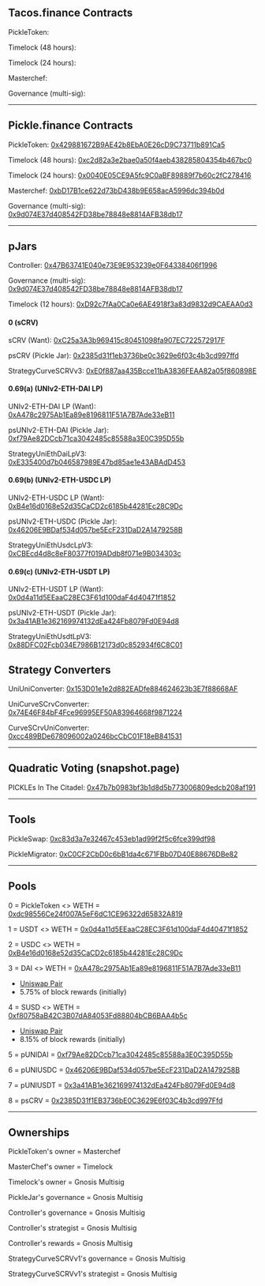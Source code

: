 ## Tacos.finance Contracts
PickleToken:

Timelock (48 hours):

Timelock (24 hours):

Masterchef:

Governance (multi-sig):

---

## Pickle.finance Contracts
PickleToken: [0x429881672B9AE42b8EbA0E26cD9C73711b891Ca5](https://etherscan.io/address/0x429881672B9AE42b8EbA0E26cD9C73711b891Ca5)

Timelock (48 hours): [0xc2d82a3e2bae0a50f4aeb438285804354b467bc0](https://etherscan.io/address/0xc2d82a3e2bae0a50f4aeb438285804354b467bc0)

Timelock (24 hours): [0x0040E05CE9A5fc9C0aBF89889f7b60c2fC278416](https://etherscan.io/address/0x0040E05CE9A5fc9C0aBF89889f7b60c2fC278416)

Masterchef: [0xbD17B1ce622d73bD438b9E658acA5996dc394b0d](https://etherscan.io/address/0xbD17B1ce622d73bD438b9E658acA5996dc394b0d)

Governance (multi-sig): [0x9d074E37d408542FD38be78848e8814AFB38db17](https://etherscan.io/address/0x9d074E37d408542FD38be78848e8814AFB38db17)

---

## pJars

Controller: [0x47B63741E040e73E9E953239e0F64338406f1996](https://etherscan.io/address/0x47B63741E040e73E9E953239e0F64338406f1996)

Governance (multi-sig): [0x9d074E37d408542FD38be78848e8814AFB38db17](https://etherscan.io/address/0x9d074E37d408542FD38be78848e8814AFB38db17)

Timelock (12 hours): [0xD92c7fAa0Ca0e6AE4918f3a83d9832d9CAEAA0d3](https://etherscan.io/address/0xD92c7fAa0Ca0e6AE4918f3a83d9832d9CAEAA0d3)

#### 0 (sCRV)

sCRV (Want): [0xC25a3A3b969415c80451098fa907EC722572917F](https://etherscan.io/address/0xC25a3A3b969415c80451098fa907EC722572917F)

psCRV (Pickle Jar): [0x2385d31f1eb3736be0c3629e6f03c4b3cd997ffd](https://etherscan.io/address/0x2385d31f1eb3736be0c3629e6f03c4b3cd997ffd)

StrategyCurveSCRVv3: [0xE0f887aa435Bcce11bA3836FEAA82a05f860898E](https://etherscan.io/address/0xE0f887aa435Bcce11bA3836FEAA82a05f860898E)

#### 0.69(a) (UNIv2-ETH-DAI LP)

UNIv2-ETH-DAI LP (Want): [0xA478c2975Ab1Ea89e8196811F51A7B7Ade33eB11](https://etherscan.io/address/0xA478c2975Ab1Ea89e8196811F51A7B7Ade33eB11)

psUNIv2-ETH-DAI (Pickle Jar): [0xf79Ae82DCcb71ca3042485c85588a3E0C395D55b](https://etherscan.io/address/0xf79Ae82DCcb71ca3042485c85588a3E0C395D55b)

StrategyUniEthDaiLpV3: [0xE335400d7b046587989E47bd85ae1e43ABAdD453](https://etherscan.io/address/0xE335400d7b046587989E47bd85ae1e43ABAdD453)


#### 0.69(b) (UNIv2-ETH-USDC LP)

UNIv2-ETH-USDC LP (Want): [0xB4e16d0168e52d35CaCD2c6185b44281Ec28C9Dc](https://etherscan.io/address/0xB4e16d0168e52d35CaCD2c6185b44281Ec28C9Dc)

psUNIv2-ETH-USDC (Pickle Jar): [0x46206E9BDaf534d057be5EcF231DaD2A1479258B](https://etherscan.io/address/0x46206E9BDaf534d057be5EcF231DaD2A1479258B)

StrategyUniEthUsdcLpV3: [0xCBEcd4d8c8eF80377f019ADdb8f071e9B034303c](https://etherscan.io/address/0xCBEcd4d8c8eF80377f019ADdb8f071e9B034303c)

#### 0.69(c) (UNIv2-ETH-USDT LP)

UNIv2-ETH-USDT LP (Want): [0x0d4a11d5EEaaC28EC3F61d100daF4d40471f1852](https://etherscan.io/address/0x0d4a11d5EEaaC28EC3F61d100daF4d40471f1852)

psUNIv2-ETH-USDT (Pickle Jar): [0x3a41AB1e362169974132dEa424Fb8079Fd0E94d8](https://etherscan.io/address/0x3a41AB1e362169974132dEa424Fb8079Fd0E94d8)

StrategyUniEthUsdtLpV3: [0x88DFC02Fcb034E7986B12173d0c852934f6C8C01](https://etherscan.io/address/0x88DFC02Fcb034E7986B12173d0c852934f6C8C01)

## Strategy Converters

UniUniConverter: [0x153D01e1e2d882EADfe884624623b3E7f88668AF](https://etherscan.io/address/0x153D01e1e2d882EADfe884624623b3E7f88668AF)

UniCurveSCrvConverter: [0x74E46F84bF4Fce96995EF50A83964668f9871224](https://etherscan.io/address/0x74E46F84bF4Fce96995EF50A83964668f9871224)

CurveSCrvUniConverter: [0xcc489BDe678096002a0246bcCbC01F18eB841531](https://etherscan.io/address/0xcc489BDe678096002a0246bcCbC01F18eB841531)


---

## Quadratic Voting (snapshot.page)

PICKLEs In The Citadel: [0x47b7b0983bf3b1d8d5b773006809edcb208af191](https://etherscan.io/address/0x47b7b0983bf3b1d8d5b773006809edcb208af191)

---

## Tools

PickleSwap: [0xc83d3a7e32467c453eb1ad99f2f5c6fce399df98](https://etherscan.io/address/0xc83d3a7e32467c453eb1ad99f2f5c6fce399df98)

PickleMigrator: [0xC0CF2CbD0c6bB1da4c671FBb07D40E88676DBe82](https://etherscan.io/address/0xC0CF2CbD0c6bB1da4c671FBb07D40E88676DBe82)

---

## Pools

0 = PickleToken <> WETH = [0xdc98556Ce24f007A5eF6dC1CE96322d65832A819](https://etherscan.io/address/0xdc98556Ce24f007A5eF6dC1CE96322d65832A819)

1 = USDT <> WETH = [0x0d4a11d5EEaaC28EC3F61d100daF4d40471f1852](https://etherscan.io/address/0x0d4a11d5EEaaC28EC3F61d100daF4d40471f1852)

2 = USDC <> WETH = [0xB4e16d0168e52d35CaCD2c6185b44281Ec28C9Dc](https://etherscan.io/address/0xB4e16d0168e52d35CaCD2c6185b44281Ec28C9Dc)

3 = DAI <> WETH = [0xA478c2975Ab1Ea89e8196811F51A7B7Ade33eB11](https://etherscan.io/address/0xA478c2975Ab1Ea89e8196811F51A7B7Ade33eB11)
  - [Uniswap Pair](https://uniswap.info/pair/0xA478c2975Ab1Ea89e8196811F51A7B7Ade33eB11)
  - 5.75% of block rewards (initially)

4 = SUSD <> WETH = [0xf80758aB42C3B07dA84053Fd88804bCB6BAA4b5c](https://etherscan.io/address/0xf80758aB42C3B07dA84053Fd88804bCB6BAA4b5c)
  - [Uniswap Pair](https://uniswap.info/pair/0xf80758aB42C3B07dA84053Fd88804bCB6BAA4b5c)
  - 8.15% of block rewards (initially)

5 = pUNIDAI = [0xf79Ae82DCcb71ca3042485c85588a3E0C395D55b](https://etherscan.io/address/0xf79Ae82DCcb71ca3042485c85588a3E0C395D55b)

6 = pUNIUSDC = [0x46206E9BDaf534d057be5EcF231DaD2A1479258B](https://etherscan.io/address/0x46206E9BDaf534d057be5EcF231DaD2A1479258B)

7 = pUNIUSDT = [0x3a41AB1e362169974132dEa424Fb8079Fd0E94d8](https://etherscan.io/address/0x3a41AB1e362169974132dEa424Fb8079Fd0E94d8)

8 = psCRV = [0x2385D31f1EB3736bE0C3629E6f03C4b3cd997Ffd](https://etherscan.io/address/0x2385D31f1EB3736bE0C3629E6f03C4b3cd997Ffd)

---

## Ownerships

PickleToken's owner = Masterchef

MasterChef's owner = Timelock

Timelock's owner = Gnosis Multisig

PickleJar's governance = Gnosis Multisig

Controller's governance = Gnosis Multisig

Controller's strategist = Gnosis Multisig

Controller's rewards = Gnosis Multisig

StrategyCurveSCRVv1's governance = Gnosis Multisig

StrategyCurveSCRVv1's strategist = Gnosis Multisig
